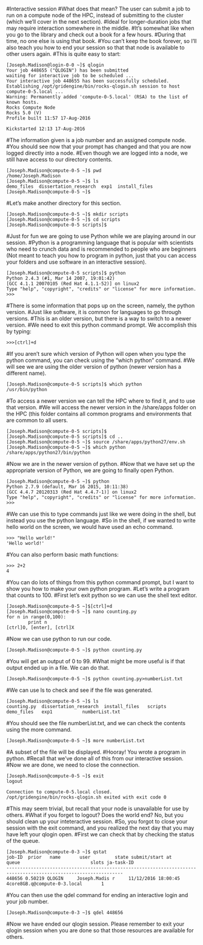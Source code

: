 #Interactive session
#What does that mean? The user can submit a job to run on a compute node of the HPC, instead of submitting to the cluster (which we’ll cover in the next section). 
#Ideal for longer-duration jobs that may require interaction somewhere in the middle. 
#It’s somewhat like when you go to the library and check out a book for a few hours. 
#During that time, no one else is using that book. 
#You can’t keep the book forever, so I’ll also teach you how to end your session so that that node is available to other users again.
#This is quite easy to start:	

	[Joseph.Madison@login-0-0 ~]$ qlogin
	Your job 448655 ("QLOGIN") has been submitted
	waiting for interactive job to be scheduled ...
	Your interactive job 448655 has been successfully scheduled.
	Establishing /opt/gridengine/bin/rocks-qlogin.sh session to host compute-0-5.local ...
	Warning: Permanently added 'compute-0-5.local' (RSA) to the list of known hosts.
	Rocks Compute Node
	Rocks 5.0 (V)
	Profile built 11:57 17-Aug-2016
	
	Kickstarted 12:13 17-Aug-2016

#The information given is a job number and an assigned compute node. 
#You should see now that your prompt has changed and that you are now logged directly into a node.
#Even though we are logged into a node, we still have access to our directory contents.

	[Joseph.Madison@compute-0-5 ~]$ pwd
	/home/Joseph.Madison
	[Joseph.Madison@compute-0-5 ~]$ ls
	demo_files  dissertation_research  exp1  install_files
	[Joseph.Madison@compute-0-5 ~]$ 

#Let’s make another directory for this section.

	[Joseph.Madison@compute-0-5 ~]$ mkdir scripts
	[Joseph.Madison@compute-0-5 ~]$ cd scripts
	[Joseph.Madison@compute-0-5 scripts]$ 

#Just for fun we are going to use Python while we are playing around in our session. 
#Python is a programming language that is popular with scientists who need to crunch data and is recommended to people who are beginners (Not meant to teach you how to program in python, just that you can access your folders and use software in an interactive session).

	[Joseph.Madison@compute-0-5 scripts]$ python
	Python 2.4.3 (#1, Mar 14 2007, 19:01:42) 
	[GCC 4.1.1 20070105 (Red Hat 4.1.1-52)] on linux2
	Type "help", "copyright", "credits" or "license" for more information.
	>>> 

#There is some information that pops up on the screen, namely, the python version. 
#Just like software, it is common for languages to go through versions. 
#This is an older version, but there is a way to switch to a newer version.
#We need to exit this python command prompt. We accomplish this by typing:

	>>>[ctrl]+d    

#If you aren’t sure which version of Python will open when you type the python command, you can check using the “which python” command.
#We will see we are using the older version of python (newer version has a different name).

	[Joseph.Madison@compute-0-5 scripts]$ which python
	/usr/bin/python

#To access a newer version we can tell the HPC where to find it, and to use that version.
#We will access the newer version in the /share/apps folder on the HPC (this folder contains all common programs and environments that are common to all users.

	[Joseph.Madison@compute-0-5 scripts]$ 
	[Joseph.Madison@compute-0-5 scripts]$ cd ..
	[Joseph.Madison@compute-0-5 ~]$ source /share/apps/python27/env.sh
	[Joseph.Madison@compute-0-5 ~]$ which python
	/share/apps/python27/bin/python

#Now we are in the newer version of python.
#Now that we have set up the appropriate version of Python, we are going to finally open Python.

	[Joseph.Madison@compute-0-5 ~]$ python
	Python 2.7.9 (default, Mar 16 2015, 10:11:38) 
	[GCC 4.4.7 20120313 (Red Hat 4.4.7-1)] on linux2
	Type "help", "copyright", "credits" or "license" for more information.
	>>> 

#We can use this to type commands just like we were doing in the shell, but instead you use the python language. 
#So in the shell, if we wanted to write hello world on the screen, we would have used an echo command. 
	
	>>> "Hello world!"
	'Hello world!'

#You can also perform basic math functions:

	>>> 2+2
	4

#You can do lots of things from this python command prompt, but I want to show you how to make your own python program. 
#Let’s write a program that counts to 100. 
#First let’s exit python so we can use the shell text editor.
	
	[Joseph.Madison@compute-0-5 ~]$[ctrl]+d 
	[Joseph.Madison@compute-0-5 ~]$ nano counting.py
	for n in range(0,100):
    		print n
	[ctrl]O, [enter], [ctrl]X
#Now we can use python to run our code.

	[Joseph.Madison@compute-0-5 ~]$ python counting.py

#You will get an output of 0 to 99.
#What might be more useful is if that output ended up in a file. We can do that.

	[Joseph.Madison@compute-0-5 ~]$ python counting.py>numberList.txt

#We can use ls to check and see if the file was generated.	
	
	[Joseph.Madison@compute-0-5 ~]$ ls
	counting.py  dissertation_research  install_files   scripts
	demo_files   exp1		    numberList.txt

#You should see the file numberList.txt, and we can check the contents using the more command.
	
	[Joseph.Madison@compute-0-5 ~]$ more numberList.txt

#A subset of the file will be displayed.
#Hooray! You wrote a program in python.
#Recall that we’ve done all of this from our interactive session. 
#Now we are done, we need to close the connection.

	[Joseph.Madison@compute-0-5 ~]$ exit
	logout

	Connection to compute-0-5.local closed.
	/opt/gridengine/bin/rocks-qlogin.sh exited with exit code 0

#This may seem trivial, but recall that your node is unavailable for use by others. 
#What if you forget to logout? Does the world end? No, but you should clean up your inteteractive session.
#So, you forgot to close your session with the exit command, and you realized the next day that you may have left your qlogin open. 
#First we can check that by checking the status of the queue.

	[Joseph.Madison@compute-0-3 ~]$ qstat
	job-ID  prior   name       user         state submit/start at     				queue                          slots ja-task-ID 
	-----------------------------------------------------------------------------------------------------------------
 	448656 0.50219 QLOGIN     Joseph.Madis r     11/12/2016 18:00:45 				4core8GB.q@compute-0-3.local       1  

#You can then use the qdel command for ending an interactive login and your job number.

	[Joseph.Madison@compute-0-3 ~]$ qdel 448656

#Now we have ended our qlogin session. Please remember to exit your qlogin session when you are done so that those resources are available for others.

	
